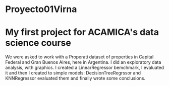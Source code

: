 # Proyecto01Virna
# My first project for ACAMICA's data science course
We were asked to work with a  Properati dataset of properties in Capital Federal
and Gran Buenos Aires, here in Argentina.
I did an exploratory data analysis, with graphics.
I created a LinearRegressor bemchmark, I evaluated it
and then I created to simple models: DecisionTreeRegrssor and KNNRegressor
evaluated them and finally wrote some conclusions.
